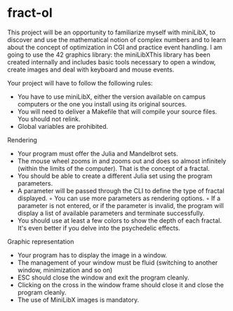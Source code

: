 # fract-ol

This project will be an opportunity to familiarize myself with miniLibX, to discover and use the mathematical notion of complex numbers and to learn about the concept of optimization in CGI and practice event handling.
I am going to use the 42 graphics library: the miniLibXThis library has been created internally and includes basic tools necessary to open a window, create images and deal with keyboard and mouse events.

Your project will have to follow the following rules:
* You have to use miniLibX, either the version available on campus computers or the one you install using its original sources.
* You will need to deliver a Makefile that will compile your source files. You should not relink.
* Global variables are prohibited.

Rendering
* Your program must offer the Julia and Mandelbrot sets.
* The mouse wheel zooms in and zooms out and does so almost infinitely (within the limits of the computer). That is the concept of a fractal.
* You should be able to create a different Julia set using the program parameters.
* A parameter will be passed through the CLI to define the type of fractal displayed. ◦ You can use more parameters as rendering options. ◦ If a parameter is not entered, or if the parameter is invalid, the program will display a list of available parameters and terminate successfully.
* You should use at least a few colors to show the depth of each fractal. It's even better if you delve into the psychedelic effects.

Graphic representation
* Your program has to display the image in a window.
* The management of your window must be fluid (switching to another window, minimization and so on)
* ESC should close the window and exit the program cleanly.
* Clicking on the cross in the window frame should close it and close the program cleanly.
* The use of MiniLibX images is mandatory.
